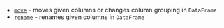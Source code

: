 [//]: # (title: Move/rename columns)

* [`move`](move.md) - moves given columns or changes column grouping in `DataFrame` 
* [`rename`](rename.md) - renames given columns in `DataFrame`
